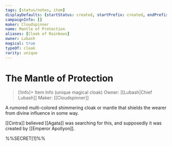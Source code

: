 ```yaml
---
tags: [status/notes, item]
displayDefaults: {startStatus: created, startPrefix: created, endPrefix: destroyed, endStatus: destroyed}
campaignInfo: []
maker: Cloudspinner
name: Mantle of Protection
aliases: [Cloak of Rainbows]
owner: Lubash
magical: true
typeOf: cloak
rarity: unique
---
```

# The Mantle of Protection
>[!info]+ Item Info
>(unique magical cloak)
> Owner: [[Lubash|Chief Lubash]]
> Maker: [[Cloudspinner]]

A rumored multi-colored shimmering cloak or mantle that shields the wearer from divine influence in some way. 

[[Cintra]] believed [[Agata]] was searching for this, and supposedly it was created by [[Emperor Apollyon]]. 

%%SECRET[1]%%





